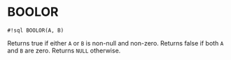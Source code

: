 # BOOLOR

`#!sql BOOLOR(A, B)`

Returns true if either `A` or `B` is non-null and non-zero.
Returns false if both `A` and `B` are zero. Returns `NULL` otherwise.
